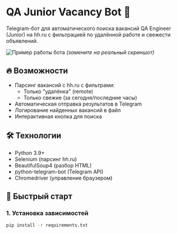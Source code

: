 # QA Junior Vacancy Bot 🤖

Telegram-бот для автоматического поиска вакансий QA Engineer (Junior) на hh.ru с фильтрацией по удалённой работе и свежести объявлений.

![Пример работы бота](https://via.placeholder.com/600x400?text=Пример+работы+бота) *(замените на реальный скриншот)*

## 🔥 Возможности
- Парсинг вакансий с hh.ru с фильтрами:
  - Только "удалёнка" (remote)
  - Только свежие (за сегодня/последние часы)
- Автоматическая отправка результатов в Telegram
- Логирование найденных вакансий в файл
- Интерактивная кнопка для поиска

## 🛠 Технологии
- Python 3.9+
- Selenium (парсинг hh.ru)
- BeautifulSoup4 (разбор HTML)
- python-telegram-bot (Telegram API)
- Chromedriver (управление браузером)

## 🚀 Быстрый старт

### 1. Установка зависимостей
```bash
pip install -r requirements.txt
